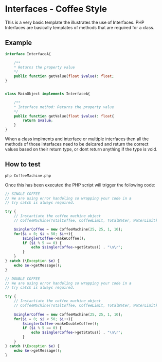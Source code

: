 # Interfaces - Coffee Style
This is a very basic template the illustrates the use of Interfaces. PHP Interfaces are basically templates of methods that are required for a class.

## Example
```php
interface InterfaceA{

    /**
    * Returns the property value
    */
    public function getValue(float $value): float;
}


class MainObject implements InterfaceA{

    /**
    * Interface method: Returns the property value
    */
    public function getValue(float $value): float{
        return $value;
    }
}
```

When a class implments and interface or multiple interfaces then all the methods of those interfaces need to be delcared and return the correct values based on their return type, or dont return anything if the type is void.

## How to test
```bash
php CoffeeMachine.php
```
Once this has been executed the PHP script will trigger the following code:
```php
// SINGLE COFFEE
// We are using error handeling so wrapping your code in a 
// try catch is always required.

try {
    // Instantiate the coffee machine object
    // CoffeeMachine(TotalCoffee, CoffeeLimit, TotalWater, WaterLimit)

    $singlerCoffee = new CoffeeMachine(25, 25, 1, 10);
    for($i = 0; $i < 50; $i++){
        $singlerCoffee->makeCoffee();
        if ($i % 5 == 0) {
            echo $singlerCoffee->getStatus() . "\n\r";
        }
    }
} catch (\Exception $e) {
    echo $e->getMessage();
}
```

```php
// DOUBLE COFFEE
// We are using error handeling so wrapping your code in a 
// try catch is always required.

try {
    // Instantiate the coffee machine object
    // CoffeeMachine(TotalCoffee, CoffeeLimit, TotalWater, WaterLimit)
    
    $singlerCoffee = new CoffeeMachine(25, 25, 1, 10);
    for($i = 0; $i < 50; $i++){
        $singlerCoffee->makeDoubleCoffee();
        if ($i % 5 == 0) {
            echo $singlerCoffee->getStatus() . "\n\r";
        }
    }
} catch (\Exception $e) {
    echo $e->getMessage();
}
```